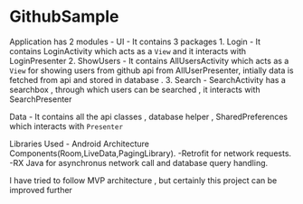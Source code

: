 # GithubSample

Application has 2 modules -
 UI -
    It contains 3 packages
    1. Login - It contains LoginActivity which acts as a `View` and it interacts with LoginPresenter
    2. ShowUsers - It contains AllUsersActivity which acts as a `View` for showing users from github api from AllUserPresenter, 
                   intially data is fetched from api and stored in database .
    3. Search - SearchActivity has a searchbox , through which users can be searched , it interacts with SearchPresenter 
    
 Data -
    It contains all the api classes , database helper , SharedPreferences which interacts with `Presenter` 
    
Libraries Used -
  Android Architecture Components(Room,LiveData,PagingLibrary).
  -Retrofit for network requests. 
  -RX Java for asynchronus network call and database query handling.
  
I have tried to follow MVP architecture , but certainly this project can be improved further    
